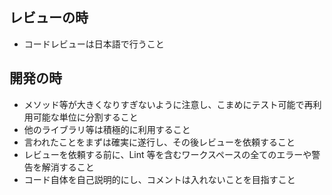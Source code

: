 ## レビューの時

- コードレビューは日本語で行うこと

## 開発の時

- メソッド等が大きくなりすぎないように注意し、こまめにテスト可能で再利用可能な単位に分割すること
- 他のライブラリ等は積極的に利用すること
- 言われたことをまずは確実に遂行し、その後レビューを依頼すること
- レビューを依頼する前に、Lint 等を含むワークスペースの全てのエラーや警告を解消すること
- コード自体を自己説明的にし、コメントは入れないことを目指すこと
